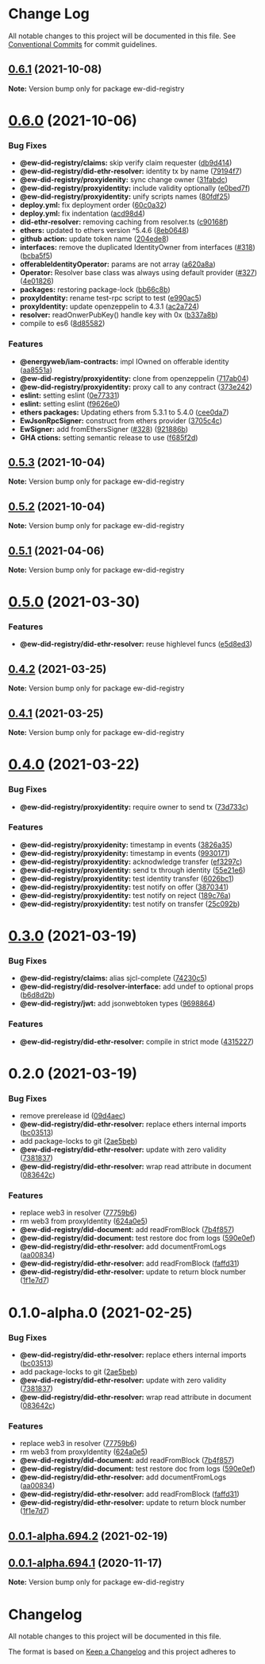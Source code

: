 # Change Log

All notable changes to this project will be documented in this file.
See [Conventional Commits](https://conventionalcommits.org) for commit guidelines.

## [0.6.1](https://github.com/energywebfoundation/ew-did-registry/compare/v0.6.0...v0.6.1) (2021-10-08)

**Note:** Version bump only for package ew-did-registry





# [0.6.0](https://github.com/energywebfoundation/ew-did-registry/compare/v0.5.1...v0.6.0) (2021-10-06)


### Bug Fixes

* **@ew-did-registry/claims:** skip verify claim requester ([db9d414](https://github.com/energywebfoundation/ew-did-registry/commit/db9d414a730dd78a568c6c286f84a5fc9508ad58))
* **@ew-did-registry/did-ethr-resolver:** identity tx by name ([79194f7](https://github.com/energywebfoundation/ew-did-registry/commit/79194f703612f037f29c5b2a694041bcb7036c49))
* **@ew-did-registry/proxyidenity:** sync change owner ([31fabdc](https://github.com/energywebfoundation/ew-did-registry/commit/31fabdc96cf0b69f06c8090590c861e5ab32029e))
* **@ew-did-registry/proxyidentity:** include validity optionally ([e0bed7f](https://github.com/energywebfoundation/ew-did-registry/commit/e0bed7f52f51b7d1a8ef655130ff19736b16878c))
* **@ew-did-registry/proxyidentity:** unify scripts names ([80fdf25](https://github.com/energywebfoundation/ew-did-registry/commit/80fdf259ded5b9706f0343bb24268a9ad038089a))
* **deploy.yml:** fix deployment order ([60c0a32](https://github.com/energywebfoundation/ew-did-registry/commit/60c0a32fce06104184d358a4083fc99365802462))
* **deploy.yml:** fix indentation ([acd98d4](https://github.com/energywebfoundation/ew-did-registry/commit/acd98d4ac33f86f442a498d5b8c1e442893e551c))
* **did-ethr-resolver:** removing caching from resolver.ts ([c90168f](https://github.com/energywebfoundation/ew-did-registry/commit/c90168f407e089fe37bbcb39435b1c26b8e46ae8))
* **ethers:** updated to ethers version ^5.4.6 ([8eb0648](https://github.com/energywebfoundation/ew-did-registry/commit/8eb06486040f76c36e543ded141bc3b5bb8ad0e8))
* **github action:** update token name ([204ede8](https://github.com/energywebfoundation/ew-did-registry/commit/204ede8ccad200d88e3c95dd04fe29e7908b1af7))
* **interfaces:** remove the duplicated IdentityOwner from interfaces ([#318](https://github.com/energywebfoundation/ew-did-registry/issues/318)) ([bcba5f5](https://github.com/energywebfoundation/ew-did-registry/commit/bcba5f5344eddf8b05dc5f500c026f20f14c860c))
* **offerableIdentityOperator:** params are not array ([a620a8a](https://github.com/energywebfoundation/ew-did-registry/commit/a620a8a97a477bdcd8814d26bb02a7bc4a3f60a4))
* **Operator:** Resolver base class was always using default provider ([#327](https://github.com/energywebfoundation/ew-did-registry/issues/327)) ([4e01826](https://github.com/energywebfoundation/ew-did-registry/commit/4e0182687ab0e9b441898fc8162101c9648d2471))
* **packages:** restoring package-lock ([bb66c8b](https://github.com/energywebfoundation/ew-did-registry/commit/bb66c8b8b6d37f1b9631271758dadcfde363e30b))
* **proxyIdentity:** rename test-rpc script to test ([e990ac5](https://github.com/energywebfoundation/ew-did-registry/commit/e990ac5fb8008923b1f46075dc9b8f9b9dd2fe3d))
* **proxyIdentity:** update openzeppelin to 4.3.1 ([ac2a724](https://github.com/energywebfoundation/ew-did-registry/commit/ac2a724f8d881d86cd2647e5b0307f84c7d0393c))
* **resolver:** readOnwerPubKey() handle key with 0x ([b337a8b](https://github.com/energywebfoundation/ew-did-registry/commit/b337a8ba27f150eb0c19ae5cb623ff942819d809))
* compile to es6 ([8d85582](https://github.com/energywebfoundation/ew-did-registry/commit/8d85582c6c9342b1bd6564a437d78ef0c4cb3977))


### Features

* **@energyweb/iam-contracts:** impl IOwned on offerable identity ([aa8551a](https://github.com/energywebfoundation/ew-did-registry/commit/aa8551a4cb819b7028905e43c942ec962bbe4ebd))
* **@ew-did-registry/proxyidentity:** clone from openzeppelin ([717ab04](https://github.com/energywebfoundation/ew-did-registry/commit/717ab04cda609dd02f2bae151b13cfa13faa8cb8))
* **@ew-did-registry/proxyidentity:** proxy call to any contract ([373e242](https://github.com/energywebfoundation/ew-did-registry/commit/373e242f762f3397ffefbbb75ca3f4710a0aa8e6))
* **eslint:** setting eslint ([0e77331](https://github.com/energywebfoundation/ew-did-registry/commit/0e773310ca665aac97d32adb5ac6bd453632bdde))
* **eslint:** setting eslint ([f9626e0](https://github.com/energywebfoundation/ew-did-registry/commit/f9626e002a47f15df61a4d7290218026bdcf57cf))
* **ethers packages:** Updating ethers from 5.3.1 to 5.4.0 ([cee0da7](https://github.com/energywebfoundation/ew-did-registry/commit/cee0da757f618f559245d30994fa59ca44b57767))
* **EwJsonRpcSigner:** construct from ethers provider ([3705c4c](https://github.com/energywebfoundation/ew-did-registry/commit/3705c4cfcada283c0d5fe5c2521ad9c39be0d595))
* **EwSigner:** add fromEthersSigner ([#328](https://github.com/energywebfoundation/ew-did-registry/issues/328)) ([921886b](https://github.com/energywebfoundation/ew-did-registry/commit/921886becbf8bd40e5181c269389b2e64e977903))
* **GHA ctions:** setting semantic release to use ([f685f2d](https://github.com/energywebfoundation/ew-did-registry/commit/f685f2da2d96d7399dcb413049ce4cb991992c9c))





## [0.5.3](https://github.com/energywebfoundation/ew-did-registry/compare/v0.6.0...v0.5.3) (2021-10-04)

**Note:** Version bump only for package ew-did-registry





## [0.5.2](https://github.com/energywebfoundation/ew-did-registry/compare/v0.6.0...v0.5.2) (2021-10-04)

**Note:** Version bump only for package ew-did-registry





## [0.5.1](https://github.com/energywebfoundation/ew-did-registry/compare/v0.5.0...v0.5.1) (2021-04-06)

**Note:** Version bump only for package ew-did-registry





# [0.5.0](https://github.com/energywebfoundation/ew-did-registry/compare/v0.4.2...v0.5.0) (2021-03-30)


### Features

* **@ew-did-registry/did-ethr-resolver:** reuse highlevel funcs ([e5d8ed3](https://github.com/energywebfoundation/ew-did-registry/commit/e5d8ed3b670ddc56ee002b2901722acc820a1446))





## [0.4.2](https://github.com/energywebfoundation/ew-did-registry/compare/v0.4.1...v0.4.2) (2021-03-25)

**Note:** Version bump only for package ew-did-registry





## [0.4.1](https://github.com/energywebfoundation/ew-did-registry/compare/v0.4.0...v0.4.1) (2021-03-25)

**Note:** Version bump only for package ew-did-registry





# [0.4.0](https://github.com/energywebfoundation/ew-did-registry/compare/v0.3.0...v0.4.0) (2021-03-22)


### Bug Fixes

* **@ew-did-registry/proxyidentity:** require owner to send tx ([73d733c](https://github.com/energywebfoundation/ew-did-registry/commit/73d733cab8df62803ffd451bf3d4913421385304))


### Features

* **@ew-did-registry/proxyidenity:** timestamp in events ([3826a35](https://github.com/energywebfoundation/ew-did-registry/commit/3826a354193da67dc3260a0add7789cfdba02689))
* **@ew-did-registry/proxyidenity:** timestamp in events ([9930171](https://github.com/energywebfoundation/ew-did-registry/commit/99301719f5d98449085735b8cbc374f7bc8e6fdc))
* **@ew-did-registry/proxyidentity:** acknodwledge transfer ([ef3297c](https://github.com/energywebfoundation/ew-did-registry/commit/ef3297c2b9e7ad040cecde4abe6e433985286fba))
* **@ew-did-registry/proxyidentity:** send tx through identity ([55e21e6](https://github.com/energywebfoundation/ew-did-registry/commit/55e21e6b368d536a2cf455726d5f8aaabac7a62d))
* **@ew-did-registry/proxyidentity:** test identity transfer ([6026bc1](https://github.com/energywebfoundation/ew-did-registry/commit/6026bc18c1e60b52194ceadaa8205a16d3186346))
* **@ew-did-registry/proxyidentity:** test notify on offer ([3870341](https://github.com/energywebfoundation/ew-did-registry/commit/38703415fd8f29a6d9c0d28019948f10da5cce23))
* **@ew-did-registry/proxyidentity:** test notify on reject ([189c76a](https://github.com/energywebfoundation/ew-did-registry/commit/189c76a570139b8e87e33f9c4b514064d15ae9ac))
* **@ew-did-registry/proxyidentity:** test notify on transfer ([25c092b](https://github.com/energywebfoundation/ew-did-registry/commit/25c092b1eebc1680801df25e8832cabeedbf1a30))





# [0.3.0](https://github.com/energywebfoundation/ew-did-registry/compare/v0.2.0...v0.3.0) (2021-03-19)


### Bug Fixes

* **@ew-did-registry/claims:** alias sjcl-complete ([74230c5](https://github.com/energywebfoundation/ew-did-registry/commit/74230c54870882bf447f0aa81a62a6ca64b87324))
* **@ew-did-registry/did-resolver-interface:** add undef to optional props ([b6d8d2b](https://github.com/energywebfoundation/ew-did-registry/commit/b6d8d2b6cd5d2bfbdc6ba8d69986a0f40f7c8829))
* **@ew-did-registry/jwt:** add jsonwebtoken types ([9698864](https://github.com/energywebfoundation/ew-did-registry/commit/969886441910705a2bf9ccead6bf31dbfe8f12dc))


### Features

* **@ew-did-registry/did-ethr-resolver:** compile in strict mode ([4315227](https://github.com/energywebfoundation/ew-did-registry/commit/4315227d704364211ed66864eac3bc6a84262681))





# 0.2.0 (2021-03-19)


### Bug Fixes

* remove prerelease id ([09d4aec](https://github.com/energywebfoundation/ew-did-registry/commit/09d4aec87b2ad3e960d3907c641d6152c118e68b))
* **@ew-did-registry/did-ethr-resolver:** replace ethers internal imports ([bc03513](https://github.com/energywebfoundation/ew-did-registry/commit/bc0351339984a241ae33173acd5b8af15cc1a1e7))
* add package-locks to git ([2ae5beb](https://github.com/energywebfoundation/ew-did-registry/commit/2ae5bebee29c4995efb1b37d37cc9e4b3946c601))
* **@ew-did-registry/did-ethr-resolver:** update with zero validity ([7381837](https://github.com/energywebfoundation/ew-did-registry/commit/7381837efee63a97ad1b790a90389b2ceb7a649c))
* **@ew-did-registry/did-ethr-resolver:** wrap read attribute in document ([083642c](https://github.com/energywebfoundation/ew-did-registry/commit/083642cdd052f93cf64009ecbef507c4f0d4ff1a))


### Features

* replace web3 in resolver ([77759b6](https://github.com/energywebfoundation/ew-did-registry/commit/77759b681e9a4937097db34e6e01ba2a48a15f80))
* rm web3 from proxyIdentity ([624a0e5](https://github.com/energywebfoundation/ew-did-registry/commit/624a0e5f0adcc261fe68d9f7b11f66dc33bc61ff))
* **@ew-did-registry/did-document:** add readFromBlock ([7b4f857](https://github.com/energywebfoundation/ew-did-registry/commit/7b4f8571e835892a7c686652ff72b9f40c06a161))
* **@ew-did-registry/did-document:** test restore doc from logs ([590e0ef](https://github.com/energywebfoundation/ew-did-registry/commit/590e0efa9d08b433f84fd372e0ab1689ce96a627))
* **@ew-did-registry/did-ethr-resolver:** add documentFromLogs ([aa00834](https://github.com/energywebfoundation/ew-did-registry/commit/aa008349867af4430f9805a1b77d3f22b5d3730b))
* **@ew-did-registry/did-ethr-resolver:** add readFromBlock ([faffd31](https://github.com/energywebfoundation/ew-did-registry/commit/faffd316d655d730db1f61348fa643e7f9e8af4d))
* **@ew-did-registry/did-ethr-resolver:** update to return block number ([1f1e7d7](https://github.com/energywebfoundation/ew-did-registry/commit/1f1e7d77a24133f0165dc31e053f1524dcbdeabf))





# 0.1.0-alpha.0 (2021-02-25)


### Bug Fixes

* **@ew-did-registry/did-ethr-resolver:** replace ethers internal imports ([bc03513](https://github.com/energywebfoundation/ew-did-registry/commit/bc0351339984a241ae33173acd5b8af15cc1a1e7))
* add package-locks to git ([2ae5beb](https://github.com/energywebfoundation/ew-did-registry/commit/2ae5bebee29c4995efb1b37d37cc9e4b3946c601))
* **@ew-did-registry/did-ethr-resolver:** update with zero validity ([7381837](https://github.com/energywebfoundation/ew-did-registry/commit/7381837efee63a97ad1b790a90389b2ceb7a649c))
* **@ew-did-registry/did-ethr-resolver:** wrap read attribute in document ([083642c](https://github.com/energywebfoundation/ew-did-registry/commit/083642cdd052f93cf64009ecbef507c4f0d4ff1a))


### Features

* replace web3 in resolver ([77759b6](https://github.com/energywebfoundation/ew-did-registry/commit/77759b681e9a4937097db34e6e01ba2a48a15f80))
* rm web3 from proxyIdentity ([624a0e5](https://github.com/energywebfoundation/ew-did-registry/commit/624a0e5f0adcc261fe68d9f7b11f66dc33bc61ff))
* **@ew-did-registry/did-document:** add readFromBlock ([7b4f857](https://github.com/energywebfoundation/ew-did-registry/commit/7b4f8571e835892a7c686652ff72b9f40c06a161))
* **@ew-did-registry/did-document:** test restore doc from logs ([590e0ef](https://github.com/energywebfoundation/ew-did-registry/commit/590e0efa9d08b433f84fd372e0ab1689ce96a627))
* **@ew-did-registry/did-ethr-resolver:** add documentFromLogs ([aa00834](https://github.com/energywebfoundation/ew-did-registry/commit/aa008349867af4430f9805a1b77d3f22b5d3730b))
* **@ew-did-registry/did-ethr-resolver:** add readFromBlock ([faffd31](https://github.com/energywebfoundation/ew-did-registry/commit/faffd316d655d730db1f61348fa643e7f9e8af4d))
* **@ew-did-registry/did-ethr-resolver:** update to return block number ([1f1e7d7](https://github.com/energywebfoundation/ew-did-registry/commit/1f1e7d77a24133f0165dc31e053f1524dcbdeabf))





## [0.0.1-alpha.694.2](https://github.com/energywebfoundation/ew-did-registry/compare/v0.0.1-alpha.877.0...v0.0.1-alpha.694.2) (2021-02-19)



## [0.0.1-alpha.694.1](https://github.com/energywebfoundation/ew-did-registry/compare/v0.0.1-alpha.776.0...v0.0.1-alpha.694.1) (2020-11-17)

**Note:** Version bump only for package ew-did-registry





# Changelog
All notable changes to this project will be documented in this file.

The format is based on [Keep a Changelog](http://keepachangelog.com/en/1.0.0/) and this project adheres to
